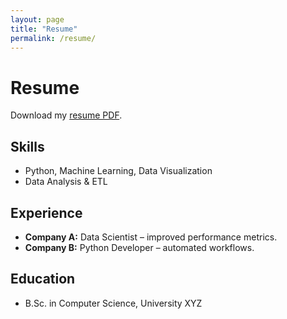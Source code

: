 ```yaml
---
layout: page
title: "Resume"
permalink: /resume/
---
```


# Resume

Download my [resume PDF](/assets/resume/hogan-resume.pdf).

## Skills
- Python, Machine Learning, Data Visualization
- Data Analysis & ETL

## Experience
- **Company A:** Data Scientist – improved performance metrics.
- **Company B:** Python Developer – automated workflows.

## Education
- B.Sc. in Computer Science, University XYZ
